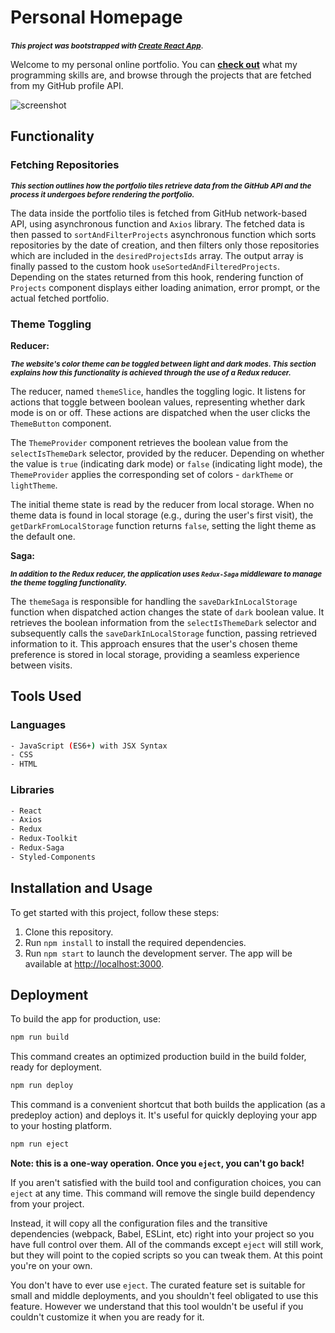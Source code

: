 # Personal Homepage

<span style="font-size: smaller; font-weight: bold;"><em>This project was bootstrapped with <a href="https://github.com/facebook/create-react-app" target="_blank">Create React App</a></em></span>.

Welcome to my personal online portfolio. You can [**check out**](https://michal-owsiak.github.io/personal-homepage) what my programming skills are, and browse through the projects that are fetched from my GitHub profile API.

![screenshot](https://github.com/michal-owsiak/personal-homepage/blob/main/src/images/demo.gif?raw=true)

## Functionality

### Fetching Repositories

<span style="font-size: smaller; font-weight: bold;"><em>This section outlines how the portfolio tiles retrieve data from the GitHub API and the process it undergoes before rendering the portfolio.</em></span>


The data inside the portfolio tiles is fetched from GitHub network-based API, using asynchronous function and ```Axios``` library. The fetched data is then passed to ```sortAndFilterProjects``` asynchronous function which sorts repositories by the date of creation, and then filters only those repositories which are included in the ```desiredProjectsIds``` array. The output array is finally passed to the custom hook     ```useSortedAndFilteredProjects```. Depending on the states returned from this hook, rendering function of ```Projects``` component displays either loading animation, error prompt, or the actual fetched portfolio.  

### Theme Toggling

**Reducer:**  

<span style="font-size: smaller; font-weight: bold;"><em>The website's color theme can be toggled between light and dark modes. This section explains how this functionality is achieved through the use of a Redux reducer.</em></span>

The reducer, named `themeSlice`, handles the toggling logic. It listens for actions that toggle between boolean values, representing whether dark mode is on or off. These actions are dispatched when the user clicks the `ThemeButton` component.  

The `ThemeProvider` component retrieves the boolean value from the `selectIsThemeDark` selector, provided by the reducer. Depending on whether the value is `true` (indicating dark mode) or `false` (indicating light mode), the `ThemeProvider` applies the corresponding set of colors - `darkTheme` or `lightTheme`.  

The initial theme state is read by the reducer from local storage. When no theme data is found in local storage (e.g., during the user's first visit), the `getDarkFromLocalStorage` function returns `false`, setting the light theme as the default one.  


**Saga:** 

<span style="font-size: smaller; font-weight: bold;"><em>In addition to the Redux reducer, the application uses `Redux-Saga` middleware to manage the theme toggling functionality.</em></span>


The `themeSaga` is responsible for handling the `saveDarkInLocalStorage` function when dispatched action changes the state of `dark` boolean value. It retrieves the boolean information from the `selectIsThemeDark` selector and subsequently calls the `saveDarkInLocalStorage` function, passing retrieved information to it. This approach ensures that the user's chosen theme preference is stored in local storage, providing a seamless experience between visits.



## Tools Used

### Languages

```bash
- JavaScript (ES6+) with JSX Syntax
- CSS
- HTML
```

### Libraries

```bash
- React
- Axios
- Redux
- Redux-Toolkit
- Redux-Saga
- Styled-Components
```

## Installation and Usage

To get started with this project, follow these steps:

1. Clone this repository.
2. Run `npm install` to install the required dependencies.
3. Run `npm start` to launch the development server. The app will be available at [http://localhost:3000](http://localhost:3000).

## Deployment

To build the app for production, use:

```bash
npm run build
```
This command creates an optimized production build in the build folder, ready for deployment.

```bash
npm run deploy
```

This command is a convenient shortcut that both builds the application (as a predeploy action) and deploys it. It's useful for quickly deploying your app to your hosting platform.

```bash
npm run eject
```

**Note: this is a one-way operation. Once you `eject`, you can't go back!**

If you aren't satisfied with the build tool and configuration choices, you can `eject` at any time. This command will remove the single build dependency from your project.

Instead, it will copy all the configuration files and the transitive dependencies (webpack, Babel, ESLint, etc) right into your project so you have full control over them. All of the commands except `eject` will still work, but they will point to the copied scripts so you can tweak them. At this point you're on your own.

You don't have to ever use `eject`. The curated feature set is suitable for small and middle deployments, and you shouldn't feel obligated to use this feature. However we understand that this tool wouldn't be useful if you couldn't customize it when you are ready for it.